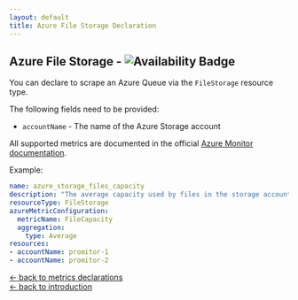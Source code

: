 ```yaml
---
layout: default
title: Azure File Storage Declaration
---
```


## Azure File Storage - ![Availability Badge](https://img.shields.io/badge/Available%20Starting-v1.0-green.svg)

You can declare to scrape an Azure Queue via the `FileStorage` resource type.

The following fields need to be provided:

- `accountName` - The name of the Azure Storage account

All supported metrics are documented in the official [Azure Monitor documentation](https://docs.microsoft.com/en-us/azure/azure-monitor/platform/metrics-supported#microsoftstoragestorageaccountsfileservices).

Example:

```yaml
name: azure_storage_files_capacity
description: "The average capacity used by files in the storage account"
resourceType: FileStorage
azureMetricConfiguration:
  metricName: FileCapacity
  aggregation:
    type: Average
resources:
- accountName: promitor-1
- accountName: promitor-2
```

<!-- markdownlint-disable MD033 -->
[&larr; back to metrics declarations](/configuration/v1.x/metrics)<br />
[&larr; back to introduction](/)
<!-- markdownlint-enable -->

